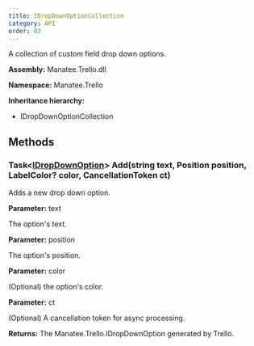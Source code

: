```yaml
---
title: IDropDownOptionCollection
category: API
order: 83
---
```


A collection of custom field drop down options.

**Assembly:** Manatee.Trello.dll

**Namespace:** Manatee.Trello

**Inheritance hierarchy:**

- IDropDownOptionCollection

## Methods

### Task&lt;[IDropDownOption](../IDropDownOption#idropdownoption)&gt; Add(string text, Position position, LabelColor? color, CancellationToken ct)

Adds a new drop down option.

**Parameter:** text

The option&#39;s text.

**Parameter:** position

The option&#39;s position.

**Parameter:** color

(Optional) the option&#39;s color.

**Parameter:** ct

(Optional) A cancellation token for async processing.

**Returns:** The Manatee.Trello.IDropDownOption generated by Trello.

